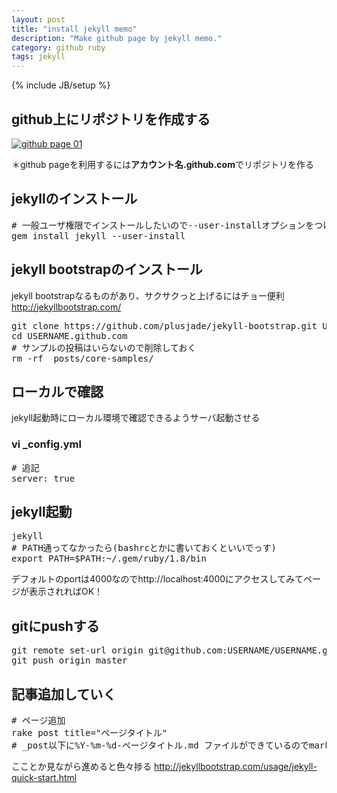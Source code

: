 ```yaml
---
layout: post
title: "install jekyll memo"
description: "Make github page by jekyll memo."
category: github ruby
tags: jekyll
---
```

{% include JB/setup %}

## github上にリポジトリを作成する

[<img src="http://blog.szyn.jp/wp-content/uploads/2013/02/b6af95929ed2ee94e306e44e0c70b539.png" alt="github page 01" class="aligncenter size-medium wp-image-80" />][1]

＊github pageを利用するには**アカウント名.github.com**でリポジトリを作る

## jekyllのインストール

<pre># 一般ユーザ権限でインストールしたいので--user-installオプションをつける
gem install jekyll --user-install
</pre>

## jekyll bootstrapのインストール

jekyll bootstrapなるものがあり、サクサクっと上げるにはチョー便利 http://jekyllbootstrap.com/

<pre>git clone https://github.com/plusjade/jekyll-bootstrap.git USERNAME.github.com
cd USERNAME.github.com
# サンプルの投稿はいらないので削除しておく
rm -rf _posts/core-samples/
</pre>

## ローカルで確認

jekyll起動時にローカル環境で確認できるようサーバ起動させる

### vi _config.yml

<pre># 追記
server: true
</pre>

## jekyll起動

<pre>jekyll
# PATH通ってなかったら(bashrcとかに書いておくといいでっす)
export PATH=$PATH:~/.gem/ruby/1.8/bin
</pre>

デフォルトのportは4000なのでhttp://localhost:4000にアクセスしてみてページが表示されればOK！

## gitにpushする

<pre>git remote set-url origin git@github.com:USERNAME/USERNAME.github.com.git
git push origin master
</pre>

## 記事追加していく

<pre># ページ追加
rake post title="ページタイトル"
# _post以下に%Y-%m-%d-ページタイトル.md ファイルができているのでmarkdownでガシガシ書いていく
</pre>

こことか見ながら進めると色々捗る http://jekyllbootstrap.com/usage/jekyll-quick-start.html

 [1]: http://blog.szyn.jp/wp-content/uploads/2013/02/b6af95929ed2ee94e306e44e0c70b539.png
